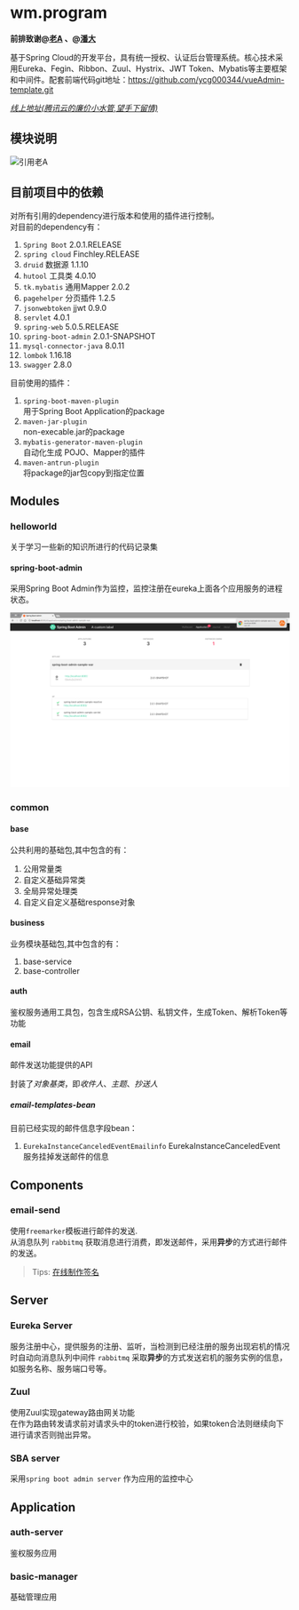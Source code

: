 # wm.program

**前排致谢@[老A](https://github.com/wxiaoqi) 、@[潘大](https://github.com/PanJiaChen)**

基于Spring Cloud的开发平台，具有统一授权、认证后台管理系统。核心技术采用Eureka、Fegin、Ribbon、Zuul、Hystrix、JWT Token、Mybatis等主要框架和中间件。配套前端代码git地址：https://github.com/ycg000344/vueAdmin-template.git

*[线上地址(腾讯云的廉价小水管,望手下留情)](http://111.230.220.114/)*
## 模块说明

![引用老A](https://camo.githubusercontent.com/fa090fc7a58baacfca946c1c0524c11fbf9b0e02/687474703a2f2f75706c6f61642d696d616765732e6a69616e7368752e696f2f75706c6f61645f696d616765732f353730303333352d386436396634653838356134656338352e706e673f696d6167654d6f6772322f6175746f2d6f7269656e742f7374726970253743696d61676556696577322f322f772f31323430)

## 目前项目中的依赖

对所有引用的dependency进行版本和使用的插件进行控制。<br>
对目前的dependency有：<b1>
1. `Spring Boot` 2.0.1.RELEASE
2. `spring cloud` Finchley.RELEASE
3. `druid` 数据源 1.1.10
4. `hutool` 工具类 4.0.10
5. `tk.mybatis` 通用Mapper 2.0.2
6. `pagehelper` 分页插件 1.2.5
7. `jsonwebtoken` jjwt 0.9.0
8. `servlet` 4.0.1
9. `spring-web`  5.0.5.RELEASE
10. `spring-boot-admin` 2.0.1-SNAPSHOT
11. `mysql-connector-java` 8.0.11
12. `lombok` 1.16.18
13. `swagger` 2.8.0

目前使用的插件：<br>
1. `spring-boot-maven-plugin` <br>
    用于Spring Boot Application的package
2. `maven-jar-plugin`<br>
    non-execable.jar的package
3. `mybatis-generator-maven-plugin`<br>
    自动化生成 POJO、Mapper的插件
4. `maven-antrun-plugin`<br>
    将package的jar包copy到指定位置

## Modules

### helloworld

关于学习一些新的知识所进行的代码记录集

#### spring-boot-admin

采用Spring Boot Admin作为监控，监控注册在eureka上面各个应用服务的进程状态。

![springbootadmin](https://github.com/codecentric/spring-boot-admin/raw/master/images/screenshot.png)

### common

#### base

公共利用的基础包,其中包含的有：<b1>
1. 公用常量类
2. 自定义基础异常类
3. 全局异常处理类
4. 自定义自定义基础response对象

#### business

业务模块基础包,其中包含的有：<b1>
1. base-service
2. base-controller

#### auth

鉴权服务通用工具包，包含生成RSA公钥、私钥文件，生成Token、解析Token等功能

#### email

邮件发送功能提供的API

封装了*对象基类*，即*收件人*、*主题*、*抄送人*

##### email-templates-bean

目前已经实现的邮件信息字段bean：

1. `EurekaInstanceCanceledEventEmailinfo` EurekaInstanceCanceledEvent 服务挂掉发送邮件的信息

## Components

### email-send
使用`freemarker`模板进行邮件的发送.<br>
从消息队列 `rabbitmq` 获取消息进行消费，即发送邮件，采用**异步**的方式进行邮件的发送。
>Tips: <a href="https://si.gnatu.re/?utm_source=next.36kr.com" target="_blank">在线制作签名</a>

## Server

### Eureka Server

服务注册中心，提供服务的注册、监听，当检测到已经注册的服务出现宕机的情况时自动向消息队列中间件 `rabbitmq` 采取**异步**的方式发送宕机的服务实例的信息，如服务名称、服务端口号等。

### Zuul

使用Zuul实现gateway路由网关功能<br>
在作为路由转发请求前对请求头中的token进行校验，如果token合法则继续向下进行请求否则抛出异常。

### SBA server

采用`spring boot admin server` 作为应用的监控中心<br>

## Application

### auth-server

鉴权服务应用

### basic-manager

基础管理应用



